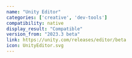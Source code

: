 ```yaml
---
name: "Unity Editor"
categories: ['creative', 'dev-tools']
compatibility: native
display_result: "Compatible"
version_from: "2023.3 beta"
link: https://unity.com/releases/editor/beta
icon: UnityEditor.svg
---
```


